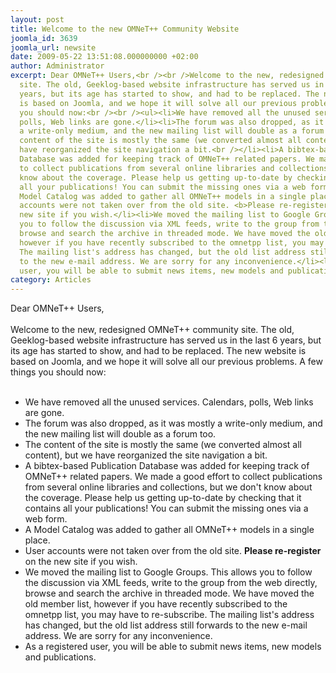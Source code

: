 ```yaml
---
layout: post
title: Welcome to the new OMNeT++ Community Website
joomla_id: 3639
joomla_url: newsite
date: 2009-05-22 13:51:08.000000000 +02:00
author: Administrator
excerpt: Dear OMNeT++ Users,<br /><br />Welcome to the new, redesigned OMNeT++ community
  site. The old, Geeklog-based website infrastructure has served us in the last 6
  years, but its age has started to show, and had to be replaced. The new website
  is based on Joomla, and we hope it will solve all our previous problems. A few things
  you should now:<br /><br /><ul><li>We have removed all the unused services. Calendars,
  polls, Web links are gone.</li><li>The forum was also dropped, as it was mostly
  a write-only medium, and the new mailing list will double as a forum too.<br /></li><li>The
  content of the site is mostly the same (we converted almost all content), but we
  have reorganized the site navigation a bit.<br /></li><li>A bibtex-based Publication
  Database was added for keeping track of OMNeT++ related papers. We made a good effort
  to collect publications from several online libraries and collections, but we don't
  know about the coverage. Please help us getting up-to-date by checking that it contains
  all your publications! You can submit the missing ones via a web form.<br /></li><li>A
  Model Catalog was added to gather all OMNeT++ models in a single place.</li><li>User
  accounts were not taken over from the old site. <b>Please re-register</b> on the
  new site if you wish.</li><li>We moved the mailing list to Google Groups. This allows
  you to follow the discussion via XML feeds, write to the group from the web directly,
  browse and search the archive in threaded mode. We have moved the old member list,
  however if you have recently subscribed to the omnetpp list, you may have to re-subscribe.
  The mailing list's address has changed, but the old list address still forwards
  to the new e-mail address. We are sorry for any inconvenience.</li><li>As a registered
  user, you will be able to submit news items, new models and publications.<br /></li></ul>
category: Articles
---
```

Dear OMNeT++ Users,<br /><br />Welcome to the new, redesigned OMNeT++ community site. The old, Geeklog-based website infrastructure has served us in the last 6 years, but its age has started to show, and had to be replaced. The new website is based on Joomla, and we hope it will solve all our previous problems. A few things you should now:<br /><br /><ul><li>We have removed all the unused services. Calendars, polls, Web links are gone.</li><li>The forum was also dropped, as it was mostly a write-only medium, and the new mailing list will double as a forum too.<br /></li><li>The content of the site is mostly the same (we converted almost all content), but we have reorganized the site navigation a bit.<br /></li><li>A bibtex-based Publication Database was added for keeping track of OMNeT++ related papers. We made a good effort to collect publications from several online libraries and collections, but we don't know about the coverage. Please help us getting up-to-date by checking that it contains all your publications! You can submit the missing ones via a web form.<br /></li><li>A Model Catalog was added to gather all OMNeT++ models in a single place.</li><li>User accounts were not taken over from the old site. <b>Please re-register</b> on the new site if you wish.</li><li>We moved the mailing list to Google Groups. This allows you to follow the discussion via XML feeds, write to the group from the web directly, browse and search the archive in threaded mode. We have moved the old member list, however if you have recently subscribed to the omnetpp list, you may have to re-subscribe. The mailing list's address has changed, but the old list address still forwards to the new e-mail address. We are sorry for any inconvenience.</li><li>As a registered user, you will be able to submit news items, new models and publications.<br /></li></ul>
